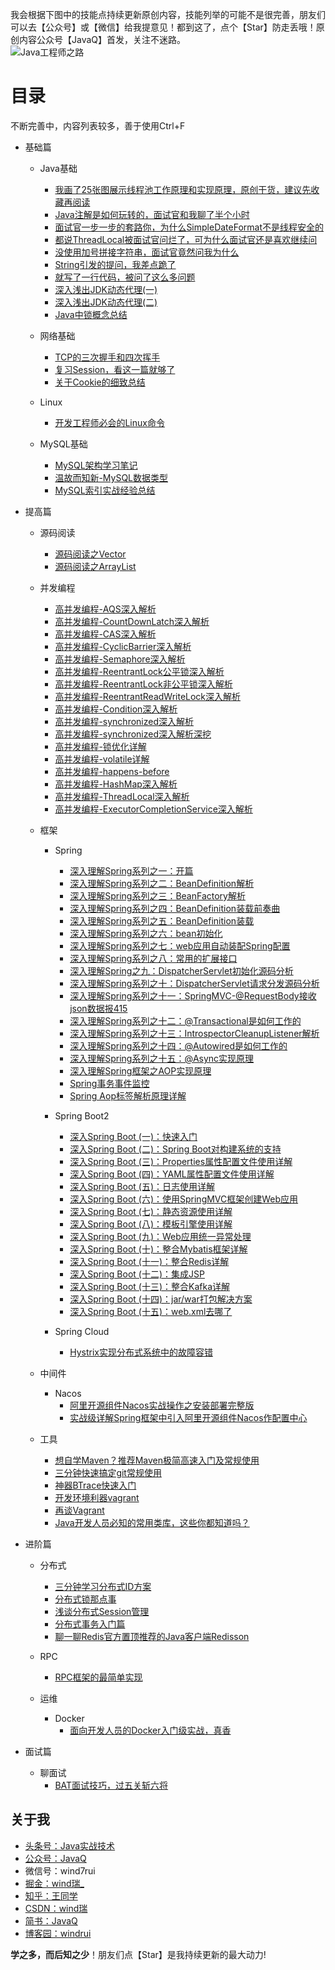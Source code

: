 我会根据下图中的技能点持续更新原创内容，技能列举的可能不是很完善，朋友们可以去【公众号】或【微信】给我提意见！都到这了，点个【Star】防走丢哦！原创内容公众号【JavaQ】首发，关注不迷路。<br/>
![Java工程师之路](https://img-blog.csdnimg.cn/20200608070735865.png)

# 目录 
不断完善中，内容列表较多，善于使用Ctrl+F
- 基础篇
  - Java基础
    - [我画了25张图展示线程池工作原理和实现原理，原创干货，建议先收藏再阅读](https://mp.weixin.qq.com/s/1oEdi_J79lWaX0649N6BPg)
    - [Java注解是如何玩转的，面试官和我聊了半个小时](https://mp.weixin.qq.com/s?__biz=MzI0NjUxNTY5Nw==&mid=2247484696&idx=1&sn=54c8b5ad9373d88564032c8bc4bc0926&chksm=e9bf5786dec8de90506632f193789cc088165985e35320a5e2a64f6a1230f5d74c9118a811af&token=1138093002&lang=zh_CN#rd) 
    - [面试官一步一步的套路你，为什么SimpleDateFormat不是线程安全的](https://mp.weixin.qq.com/s?__biz=MzI0NjUxNTY5Nw==&mid=2247484707&idx=1&sn=3eea7537f43fcf0cd646d9bc64fd657f&chksm=e9bf57bddec8deab4ffea25c68197d82c1b46ba58ad0963c9fc0ee6d79f9c47c29660875187f&token=1138093002&lang=zh_CN#rd)
    - [都说ThreadLocal被面试官问烂了，可为什么面试官还是喜欢继续问](https://mp.weixin.qq.com/s?__biz=MzI0NjUxNTY5Nw==&mid=2247484701&idx=1&sn=67ba3d2cedbd7a475371acfc474210e1&chksm=e9bf5783dec8de95e76115bc1fbd14401f8b41030d7aa5ebd42894eba56f138fd03f153718a4&token=1138093002&lang=zh_CN#rd)
    - [没使用加号拼接字符串，面试官竟然问我为什么](https://mp.weixin.qq.com/s?__biz=MzI0NjUxNTY5Nw==&mid=2247484712&idx=1&sn=982a0801e878700b42b48f7fae3e5f30&chksm=e9bf57b6dec8dea04544c551c8206897f66efb81f49532b65df4ff878ad284c261b48ad9e3dd&token=1138093002&lang=zh_CN#rd)
    - [String引发的提问，我差点跪了](https://mp.weixin.qq.com/s?__biz=MzI0NjUxNTY5Nw==&mid=2247484671&idx=1&sn=b33d3a54250b217d0945c69a4e3d3212&chksm=e9bf5661dec8df777af465067f81e4ac57cb3aec2ca5a50c5b22a695d23ce99d8a8150c407b6&token=1138093002&lang=zh_CN#rd)
    - [就写了一行代码，被问了这么多问题](https://mp.weixin.qq.com/s?__biz=MzI0NjUxNTY5Nw==&mid=2247484653&idx=1&sn=7d433692eaba49f33d90b1f81dafd23d&chksm=e9bf5673dec8df65f0511062a2e2bd9f55f091e8eba9a063ee8669ee7d50a62eb4c04f3bb071&token=1138093002&lang=zh_CN#rd)
    - [深入浅出JDK动态代理(一)](https://mp.weixin.qq.com/s?__biz=MzI0NjUxNTY5Nw==&mid=2247483795&idx=1&sn=1877060f8f5dc6b471ab3ca9d0768294&chksm=e9bf530ddec8da1b2634f55726c54dce176b1fe2bb3a0a6a6ad427daeeb79e00f13252db3e20&token=1330907269&lang=zh_CN#rd)
    - [深入浅出JDK动态代理(二)](https://mp.weixin.qq.com/s?__biz=MzI0NjUxNTY5Nw==&mid=2247483796&idx=1&sn=932a2d7ac1c10bba9917804c8e32b807&chksm=e9bf530adec8da1cfa9d825b882815b394e1e414d3b1c4344ac171dbc4de70fc6d2cd2bf7796&token=1330907269&lang=zh_CN#rd)
    - [Java中锁概念总结](https://mp.weixin.qq.com/s?__biz=MzI0NjUxNTY5Nw==&mid=2247483946&idx=1&sn=70714d004c86bae1388453adc1095041&chksm=e9bf50b4dec8d9a245cfcd456b3a6b5df04a01793e7e13307ab750437e02e24a3ba627a8e7bd&token=1330907269&lang=zh_CN#rd)
    
    
    
  - 网络基础
    - [TCP的三次握手和四次挥手](https://mp.weixin.qq.com/s?__biz=MzI0NjUxNTY5Nw==&mid=2247483696&idx=1&sn=e68302415de160e1e7441e44860f5e15&chksm=e9bf53aedec8dab8e697910d5a3cab22e49e3d8dedea02353f948c0814d3f5d0358b96064afc&token=1330907269&lang=zh_CN#rd)
    - [复习Session，看这一篇就够了](https://mp.weixin.qq.com/s?__biz=MzI0NjUxNTY5Nw==&mid=2247483929&idx=1&sn=a0f2afba69a4a5d06d328771603865fc&chksm=e9bf5087dec8d9918c04487a368d2cb557d47ca0c621e57606b55c862a7dfc0afbf911b086d0&token=1330907269&lang=zh_CN#rd)
    - [关于Cookie的细致总结](https://mp.weixin.qq.com/s?__biz=MzI0NjUxNTY5Nw==&mid=2247483919&idx=1&sn=fc767e4e03641a16867f4e2f6b2e068c&chksm=e9bf5091dec8d987ed85e9f7142738a0fc114f1837e5935885be14751a4d65b3ff485fee7bca&token=1330907269&lang=zh_CN#rd)
  - Linux
    - [开发工程师必会的Linux命令](https://mp.weixin.qq.com/s?__biz=MzI0NjUxNTY5Nw==&mid=2247484043&idx=1&sn=3e6b2a1eb4879f28bc4dbe0bb8e93d6f&chksm=e9bf5015dec8d903c600d026c9b0972bc2a5168a23ef95d781e327230a51723158c34c4729ea&token=1330907269&lang=zh_CN#rd)
  - MySQL基础
    - [MySQL架构学习笔记](https://mp.weixin.qq.com/s?__biz=MzI0NjUxNTY5Nw==&mid=2247484053&idx=1&sn=607e19356dddaf2df866d22e4f4d6511&chksm=e9bf500bdec8d91d7beb2b40e83be646c3c59640d7e50303271cc39fd0a818c09c474fa28e72&token=1330907269&lang=zh_CN#rd)
    - [温故而知新-MySQL数据类型](https://mp.weixin.qq.com/s?__biz=MzI0NjUxNTY5Nw==&mid=2247484064&idx=1&sn=c513801d9514aa31abf81e9635cb135b&chksm=e9bf503edec8d928b7ab0ed4798387fa8f49261391fe294488f69bddc7219d153860b30238f2&token=1330907269&lang=zh_CN#rd)
    - [MySQL索引实战经验总结](https://mp.weixin.qq.com/s?__biz=MzI0NjUxNTY5Nw==&mid=2247483942&idx=1&sn=842ec4a756e48743384d38be30ac064d&chksm=e9bf50b8dec8d9ae97ed4a69bba4d045d13c96813b0e503d5ec79a51b45bc1dada5363fc6f96&token=1330907269&lang=zh_CN#rd)
    
  
- 提高篇
  - 源码阅读
    - [源码阅读之Vector](https://www.jianshu.com/p/3a6d5fc44122)
    - [源码阅读之ArrayList](https://mp.weixin.qq.com/s?__biz=MzI0NjUxNTY5Nw==&mid=2247483699&idx=1&sn=1a11f45640e7e917a42c0751a0ed20c3&chksm=e9bf53addec8dabb51db0282265f3bb2df419e3059cf93b339b57b85060e71a327a8c3e159b2&token=1330907269&lang=zh_CN#rd)
    
    
  - 并发编程
    - [高并发编程-AQS深入解析](https://mp.weixin.qq.com/s?__biz=MzI0NjUxNTY5Nw==&mid=2247484320&idx=1&sn=9059f8308b07898a2cbbc15780a61f43&chksm=e9bf513edec8d82881f7360c9c4cf14bec405e6133f4d14ab700a74eda6322629ee8ce8806ba&token=1138093002&lang=zh_CN#rd)
    - [高并发编程-CountDownLatch深入解析](https://mp.weixin.qq.com/s?__biz=MzI0NjUxNTY5Nw==&mid=2247484326&idx=1&sn=6d8b68802adb70c5de1f1b8a2cd2a6c1&chksm=e9bf5138dec8d82ecb46f4704f8459c05d842d0d77f5bef24cac8283f88ade1d4f8685dac162&token=1138093002&lang=zh_CN#rd)
    - [高并发编程-CAS深入解析](https://mp.weixin.qq.com/s?__biz=MzI0NjUxNTY5Nw==&mid=2247484335&idx=1&sn=64f675e9342cf52c167e9916338497ff&chksm=e9bf5131dec8d827625354860d8185da5ed6f51e7a235113741beb4b48a46023215255c02e99&token=1138093002&lang=zh_CN#rd)
    - [高并发编程-CyclicBarrier深入解析](https://mp.weixin.qq.com/s?__biz=MzI0NjUxNTY5Nw==&mid=2247484339&idx=1&sn=239c24306bd835be2abf5224566c1f85&chksm=e9bf512ddec8d83b8be383c8e62e0a8028f3cf4ad9df777a30f2c3a0cfa32bdcdedeeace77c4&token=1138093002&lang=zh_CN#rd)
    - [高并发编程-Semaphore深入解析](https://mp.weixin.qq.com/s?__biz=MzI0NjUxNTY5Nw==&mid=2247484344&idx=1&sn=e0276a89ad9783b268f9c08f2691edcb&chksm=e9bf5126dec8d8300a6919b8b8e2691cc2dc5f6596e3e1a55511c5269f78264c8a378004e925&token=1138093002&lang=zh_CN#rd)
    - [高并发编程-ReentrantLock公平锁深入解析](https://mp.weixin.qq.com/s?__biz=MzI0NjUxNTY5Nw==&mid=2247484348&idx=1&sn=f6d668a6283ad33a71041bbcfa6a48d7&chksm=e9bf5122dec8d834d305801c2844fd1c7e68f7f0dc802aba17fa2b32499c3c64d4a044c28fb7&token=1138093002&lang=zh_CN#rd)
    - [高并发编程-ReentrantLock非公平锁深入解析](https://mp.weixin.qq.com/s?__biz=MzI0NjUxNTY5Nw==&mid=2247484357&idx=1&sn=a651dc2427449268ccc92d389d98b92b&chksm=e9bf515bdec8d84dce67a861f03a708e6da62aaf9386aae7c268005eff89105d2e09563c6a44&token=1138093002&lang=zh_CN#rd)
    - [高并发编程-ReentrantReadWriteLock深入解析](https://mp.weixin.qq.com/s?__biz=MzI0NjUxNTY5Nw==&mid=2247484361&idx=1&sn=925f36e47640aa57293f27b7c92b6d97&chksm=e9bf5157dec8d841936df507a245b46123f35fc188e0af518d6c6abda25e3574cba61460d093&token=1138093002&lang=zh_CN#rd)
    - [高并发编程-Condition深入解析](https://mp.weixin.qq.com/s?__biz=MzI0NjUxNTY5Nw==&mid=2247484367&idx=1&sn=44bcf3eac0a10754a1de17759f41cb95&chksm=e9bf5151dec8d847601727eaac8646d2c907cc217b3ec32d631419485709cd99463111ec6ed3&token=1138093002&lang=zh_CN#rd)
    - [高并发编程-synchronized深入解析](https://mp.weixin.qq.com/s?__biz=MzI0NjUxNTY5Nw==&mid=2247484378&idx=1&sn=c0c9fd1121e49e89d45c5578f4159562&chksm=e9bf5144dec8d8526ab953ba35260d3c90b6c131ff5c920c6090cae3ac7e9e7b5f9be4df20d3&token=1138093002&lang=zh_CN#rd)
    - [高并发编程-synchronized深入解析深挖](https://mp.weixin.qq.com/s?__biz=MzI0NjUxNTY5Nw==&mid=2247484385&idx=1&sn=b941bba79dedfdbbe46e4639c512f188&chksm=e9bf517fdec8d86995b0086aee9c591bf00bc4505b79d72989b933876ab5dd9271cf7c40c7bf&token=1138093002&lang=zh_CN#rd)
    - [高并发编程-锁优化详解](https://mp.weixin.qq.com/s?__biz=MzI0NjUxNTY5Nw==&mid=2247484393&idx=1&sn=ee05cfe2cd9e05d059accd756c91f098&chksm=e9bf5177dec8d861261cec23dfa3220bef156a535ba3a2a738bad066dd4febe1d7849c5454cb&token=1138093002&lang=zh_CN#rd)
    - [高并发编程-volatile详解](https://mp.weixin.qq.com/s?__biz=MzI0NjUxNTY5Nw==&mid=2247484400&idx=1&sn=e8a62bebb5f5b69105bc5e7647037897&chksm=e9bf516edec8d878d49264e10a9660868dedf4644943c4d65dea33f380e4c50bad9746771711&token=1138093002&lang=zh_CN#rd)
    - [高并发编程-happens-before](https://mp.weixin.qq.com/s?__biz=MzI0NjUxNTY5Nw==&mid=2247484423&idx=1&sn=c579b7be0ce23e4407fde5224ec70f39&chksm=e9bf5699dec8df8f690eb743b4a8674d69b0a81dd13ec7970c4fabd3091318538b701cdeadd6&token=1138093002&lang=zh_CN#rd)
    - [高并发编程-HashMap深入解析](https://mp.weixin.qq.com/s?__biz=MzI0NjUxNTY5Nw==&mid=2247484428&idx=1&sn=8267d69b174556ba052acf961c5fb07b&chksm=e9bf5692dec8df84d41a3f5264b53f74212eae43f428d047eb5f0a340db3bf5fbc41df8445e5&token=1138093002&lang=zh_CN#rd)
    - [高并发编程-ThreadLocal深入解析](https://mp.weixin.qq.com/s?__biz=MzI0NjUxNTY5Nw==&mid=2247484433&idx=1&sn=e0e66e5644f0f403a9a7f4d6226cf8af&chksm=e9bf568fdec8df99a6a35d609d46e285c35a9474a3efd8e13162749d8e7ab7a864fbe482279f&token=1138093002&lang=zh_CN#rd)
    - [高并发编程-ExecutorCompletionService深入解析](https://mp.weixin.qq.com/s?__biz=MzI0NjUxNTY5Nw==&mid=2247484563&idx=1&sn=d3b69e4acc957afb0b64af7e3b257e0e&chksm=e9bf560ddec8df1b07718acb9eb142f980712363c49988ba25b12535142c9c483936f84324a5&token=1138093002&lang=zh_CN#rd)
  
  - 框架
    - Spring
      - [深入理解Spring系列之一：开篇](https://mp.weixin.qq.com/s?__biz=MzI0NjUxNTY5Nw==&mid=2247483810&idx=1&sn=a2df14fdb638c2c6f54176d2926519d2&chksm=e9bf533cdec8da2a39032b8abc98ecbc6d4c2597ddc500d97768911ed0984499ec3c04ff5e78&token=1138093002&lang=zh_CN#rd)
      - [深入理解Spring系列之二：BeanDefinition解析](https://mp.weixin.qq.com/s?__biz=MzI0NjUxNTY5Nw==&mid=2247483814&idx=1&sn=ddf49931d552e9b4553dcec457a84c51&chksm=e9bf5338dec8da2eb190b24beda9c110d0d3ceb4b25d57c36a5b9c64b6e6b918848651e7c0f3&token=1138093002&lang=zh_CN#rd)
      - [深入理解Spring系列之三：BeanFactory解析](https://mp.weixin.qq.com/s?__biz=MzI0NjUxNTY5Nw==&mid=2247483824&idx=1&sn=9b7c2603093b055c59cc037d0ab66db0&chksm=e9bf532edec8da3874ec762744f01535228481160cc1c35fa89e0e93380893573a415ecf3601&token=1138093002&lang=zh_CN#rd)
      - [深入理解Spring系列之四：BeanDefinition装载前奏曲](https://mp.weixin.qq.com/s?__biz=MzI0NjUxNTY5Nw==&mid=2247483835&idx=1&sn=276911368d443f134997408a75578daa&chksm=e9bf5325dec8da3368915672add7ddc3c91580c2a06eaa52be20ed20e4f1ff00456959c24880&token=1138093002&lang=zh_CN#rd)
      - [深入理解Spring系列之五：BeanDefinition装载](https://mp.weixin.qq.com/s?__biz=MzI0NjUxNTY5Nw==&mid=2247483836&idx=1&sn=3cf9e95ab4fc6f691950f803d7ee3d43&chksm=e9bf5322dec8da345de94e2ed90878d3aaaf1fa2456df9a1cf0e9bb83fb1ea5d0a16f28c3b10&token=1138093002&lang=zh_CN#rd)
      - [深入理解Spring系列之六：bean初始化](https://mp.weixin.qq.com/s?__biz=MzI0NjUxNTY5Nw==&mid=2247483837&idx=1&sn=c3188309077d99b7a264da5570249dfd&chksm=e9bf5323dec8da354959cfa1bbdfdb558f9333e9850a1dccb0fc77bb60be25f5d2e6783dcedc&token=1138093002&lang=zh_CN#rd)
      - [深入理解Spring系列之七：web应用自动装配Spring配置](https://mp.weixin.qq.com/s?__biz=MzI0NjUxNTY5Nw==&mid=2247483839&idx=1&sn=fefa3bcfa0d60b9feb14ce3dd5e04fc7&chksm=e9bf5321dec8da37547d1b24f5f000368dc756a944ebb34ef1d40747d33566fbfed49a5dfd8a&token=1138093002&lang=zh_CN#rd)
      - [深入理解Spring系列之八：常用的扩展接口](https://mp.weixin.qq.com/s?__biz=MzI0NjUxNTY5Nw==&mid=2247483877&idx=1&sn=4fc7df322638d8ba05f9990151b13b1b&chksm=e9bf537bdec8da6d3554522008db8a31e57469b29d955b10599a9f07151b2896e015de9d0d77&token=1138093002&lang=zh_CN#rd)
      - [深入理解Spring之九：DispatcherServlet初始化源码分析](https://mp.weixin.qq.com/s?__biz=MzI0NjUxNTY5Nw==&mid=2247483959&idx=1&sn=e9d419f36f2ef2b23d9253d4d28a98c6&chksm=e9bf50a9dec8d9bf0306f69cb74247d307964630f9b5466a8190c76bb7cbe901ddbaaa97bc37&token=1138093002&lang=zh_CN#rd)
      - [深入理解Spring系列之十：DispatcherServlet请求分发源码分析](https://mp.weixin.qq.com/s?__biz=MzI0NjUxNTY5Nw==&mid=2247483974&idx=1&sn=c6846612b95c07f1248b727078d32fb0&chksm=e9bf50d8dec8d9ce1d05d06ceb58ef2de94fd146938e6b14187f26fd0e903f410a21a5a4b77d&token=1138093002&lang=zh_CN#rd)
      - [深入理解Spring系列之十一：SpringMVC-@RequestBody接收json数据报415](https://mp.weixin.qq.com/s?__biz=MzI0NjUxNTY5Nw==&mid=2247483978&idx=1&sn=c2d3beac2e9392d88388d52d696d5794&chksm=e9bf50d4dec8d9c21ba0156e7746d01a2cee00b8777325ea819863ef15df471e90e6dd34f987&token=1138093002&lang=zh_CN#rd)
      - [深入理解Spring系列之十二：@Transactional是如何工作的](https://mp.weixin.qq.com/s?__biz=MzI0NjUxNTY5Nw==&mid=2247484015&idx=1&sn=5178bee539475e27f14de3aacf23b6bd&chksm=e9bf50f1dec8d9e7c2d37e8239b9532962114bd9466f377064ae884ea6456d552e741924b795&token=1138093002&lang=zh_CN#rd)
      - [深入理解Spring系列之十三：IntrospectorCleanupListener解析](https://mp.weixin.qq.com/s?__biz=MzI0NjUxNTY5Nw==&mid=2247484039&idx=1&sn=5ff70f844db327fc1a508e7d5b791ac0&chksm=e9bf5019dec8d90ff5a3af33a416ef5711f4fc43a1a9494819c19edc36d056f858f7af8035d6&token=1138093002&lang=zh_CN#rd)
      - [深入理解Spring系列之十四：@Autowired是如何工作的](https://mp.weixin.qq.com/s?__biz=MzI0NjUxNTY5Nw==&mid=2247484293&idx=1&sn=2cf690c7569bceaefd677364a210ee0a&chksm=e9bf511bdec8d80df52f322107c70045f8128287a8254f442c38b544f6594a5b111f15a1f105&token=1138093002&lang=zh_CN#rd)
      - [深入理解Spring系列之十五：@Async实现原理](https://mp.weixin.qq.com/s?__biz=MzI0NjUxNTY5Nw==&mid=2247484501&idx=1&sn=30b8637a5f43c4b7b5ad4e5183d4d836&chksm=e9bf56cbdec8dfdd0bee66a1a7237b6568e34713676a1844946b7500fbc349d42153e95feeac&token=1138093002&lang=zh_CN#rd)
      - [深入理解Spring框架之AOP实现原理](https://mp.weixin.qq.com/s?__biz=MzI0NjUxNTY5Nw==&mid=2247484497&idx=1&sn=8f507ab8336ff740221ec16d707a0105&chksm=e9bf56cfdec8dfd9ba74d667ea85e8f394f410bd917b6e5c3cc622955f5dcb03d579a02311e1&token=1138093002&lang=zh_CN#rd)
      - [Spring事务事件监控](https://mp.weixin.qq.com/s?__biz=MzI0NjUxNTY5Nw==&mid=2247484528&idx=1&sn=92b3926cee2ea326b94800e970a37b3d&chksm=e9bf56eedec8dff8e3fbef7714e89a2c48f2aa1f4c7cfb283a7a762cef11975b70d92fc67997&token=1138093002&lang=zh_CN#rd)
      - [Spring Aop标签解析原理详解](https://mp.weixin.qq.com/s?__biz=MzI0NjUxNTY5Nw==&mid=2247484533&idx=1&sn=7418444ef2a4a8a13400d283c9b70896&chksm=e9bf56ebdec8dffd4fff8797b37fcd10f68246f3fb9a7ba7e97f728d1b2fe75d8dca56a2b589&token=1138093002&lang=zh_CN#rd)
    
    - Spring Boot2
      - [深入Spring Boot (一)：快速入门](https://mp.weixin.qq.com/s?__biz=MzI0NjUxNTY5Nw==&mid=2247484131&idx=1&sn=33fe0f3d15b0f2a8febe8b1521952463&chksm=e9bf507ddec8d96bc4e777f4ce58c95235769ad03ea1a2a28bb33590f0b8f4c1f62a223c58f3&token=1138093002&lang=zh_CN#rd)
      - [深入Spring Boot (二)：Spring Boot对构建系统的支持](https://mp.weixin.qq.com/s?__biz=MzI0NjUxNTY5Nw==&mid=2247484139&idx=1&sn=abfaabae16a8d5351555e0e928f31d01&chksm=e9bf5075dec8d963fcf512303e9dbe0e46d147ffabf130afe98c880847bdd567cabe6977a1c2&token=1138093002&lang=zh_CN#rd)
      - [深入Spring Boot (三)：Properties属性配置文件使用详解](https://mp.weixin.qq.com/s?__biz=MzI0NjUxNTY5Nw==&mid=2247484146&idx=1&sn=5f1bb502e1d2563d43c915f9c56ae07c&chksm=e9bf506cdec8d97aef9f9723fa1d55f2a56aa9c5961a8588aced407837a5a3e9ccb723384b9f&token=1138093002&lang=zh_CN#rd)
      - [深入Spring Boot (四)：YAML属性配置文件使用详解](https://mp.weixin.qq.com/s?__biz=MzI0NjUxNTY5Nw==&mid=2247484153&idx=1&sn=9040ae2fba5b496101a0157d2baef80e&chksm=e9bf5067dec8d97103fab979ede73f3dfcd7639dfa0fb221dd9fe6174913bcce6abffcaa3404&token=1138093002&lang=zh_CN#rd)
      - [深入Spring Boot (五)：日志使用详解](https://mp.weixin.qq.com/s?__biz=MzI0NjUxNTY5Nw==&mid=2247484159&idx=1&sn=eab381d860aad82cf11e4189ace39914&chksm=e9bf5061dec8d9770ae7761141004350f9d0bcbbf51c949e1da79698ffbfcbedae74c2c1e331&token=1138093002&lang=zh_CN#rd)
      - [深入Spring Boot (六)：使用SpringMVC框架创建Web应用](https://mp.weixin.qq.com/s?__biz=MzI0NjUxNTY5Nw==&mid=2247484165&idx=1&sn=2fb1770179b1ecfe56ea29e102656ab2&chksm=e9bf519bdec8d88d0a797b1161e8845f66ddb5e42a9d457ebffac362f7a5084a6ac131eb3f93&token=1138093002&lang=zh_CN#rd)
      - [深入Spring Boot (七)：静态资源使用详解](https://mp.weixin.qq.com/s?__biz=MzI0NjUxNTY5Nw==&mid=2247484172&idx=1&sn=54b966fe0bcf519ceb2cf6bc9d81e3bd&chksm=e9bf5192dec8d8845df42b5d11850311d35200669d363004e17d5ba86354a5e2a6c16f6ab4dc&token=1138093002&lang=zh_CN#rd)
      - [深入Spring Boot (八)：模板引擎使用详解](https://mp.weixin.qq.com/s?__biz=MzI0NjUxNTY5Nw==&mid=2247484184&idx=1&sn=bd3a4cb8ae979a0ba06a5a21682c7610&chksm=e9bf5186dec8d89097215946daeb82f601d1a74f82055a651988015bc6924f7afdf16e69cc03&token=1138093002&lang=zh_CN#rd)
      - [深入Spring Boot (九)：Web应用统一异常处理](https://mp.weixin.qq.com/s?__biz=MzI0NjUxNTY5Nw==&mid=2247484191&idx=1&sn=48490babed1259a2200fed11bafca523&chksm=e9bf5181dec8d89775de549fecf36320b224310c37dff7387f1341167ea2729040c7616e6009&token=1138093002&lang=zh_CN#rd)
      - [深入Spring Boot (十)：整合Mybatis框架详解](https://mp.weixin.qq.com/s?__biz=MzI0NjUxNTY5Nw==&mid=2247484196&idx=1&sn=8367c785d3688a3c80891108414c84eb&chksm=e9bf51badec8d8ac6134e2d1f5460d943f604fc6a93e897f91b23bccc81e9b796b0903ec511d&token=1138093002&lang=zh_CN#rd)
      - [深入Spring Boot (十一)：整合Redis详解](https://mp.weixin.qq.com/s?__biz=MzI0NjUxNTY5Nw==&mid=2247484207&idx=1&sn=8226ccbcaa075467d1fc6b659c4b8041&chksm=e9bf51b1dec8d8a7f818e690da9f1c558e78f81d8cd25875029fcf809927aed257eb23fe31cf&token=1138093002&lang=zh_CN#rd)
      - [深入Spring Boot (十二)：集成JSP](https://mp.weixin.qq.com/s?__biz=MzI0NjUxNTY5Nw==&mid=2247484263&idx=1&sn=9df870dc31a790b217f29884ba40ef53&chksm=e9bf51f9dec8d8ef71cdba6511ee85574105b00f6a1009b28489d4129dfecd103310526f9d36&token=1138093002&lang=zh_CN#rd)
      - [深入Spring Boot (十三)：整合Kafka详解](https://mp.weixin.qq.com/s?__biz=MzI0NjUxNTY5Nw==&mid=2247484573&idx=1&sn=40cd5ff38d36df649c52110198e941a8&chksm=e9bf5603dec8df156fbf662e579a2c0eb98517c178d10e37b371f817d8bac9688fd3e7a9a0e3&token=1138093002&lang=zh_CN#rd)
      - [深入Spring Boot (十四)：jar/war打包解决方案](https://mp.weixin.qq.com/s/rKLTa0ewViXzlJegHSrHhg)
      - [深入Spring Boot (十五)：web.xml去哪了](https://mp.weixin.qq.com/s/MlsgqHZZbe0ioKBvCp9duw)
    - Spring Cloud
      - [Hystrix实现分布式系统中的故障容错](https://mp.weixin.qq.com/s?__biz=MzI0NjUxNTY5Nw==&mid=2247483913&idx=1&sn=644c1d880736fc8a09db4a5b83da0744&chksm=e9bf5097dec8d98157a7219aca1dbe70b56cec09bc0b4e7b8bcbc3fb2a4d1c1b8671f760e869&token=1330907269&lang=zh_CN#rd)
      
  - 中间件
    - Nacos
      - [阿里开源组件Nacos实战操作之安装部署完整版](https://www.toutiao.com/i6847624001510965768/)
      - [实战级详解Spring框架中引入阿里开源组件Nacos作配置中心](https://www.toutiao.com/i6858915853304332811/)
      

  - 工具
    - [想自学Maven？推荐Maven极简高速入门及常规使用](https://www.toutiao.com/i6823323322994917892/)
    - [三分钟快速搞定git常规使用](https://www.toutiao.com/i6803339583179194892/)
    - [神器BTrace快速入门](https://mp.weixin.qq.com/s?__biz=MzI0NjUxNTY5Nw==&mid=2247483848&idx=1&sn=1d566e87d37849729b15707cb472ea7e&chksm=e9bf5356dec8da40fcb4a8a3937222b8c35e74f8a6550a9422c8643ab86b1f651fbb9f32ae6a&token=1330907269&lang=zh_CN#rd)
    - [开发环境利器vagrant](https://mp.weixin.qq.com/s?__biz=MzI0NjUxNTY5Nw==&mid=2247483792&idx=1&sn=edb68d3cbfbe9f8db69540f6a3c6f319&chksm=e9bf530edec8da18c8ccbdecc913bc221186281e98be330e8495b936017113be29c57b9fd3c3&token=1330907269&lang=zh_CN#rd)
    - [再谈Vagrant](https://mp.weixin.qq.com/s?__biz=MzI0NjUxNTY5Nw==&mid=2247484110&idx=1&sn=88d90f92e64a86eeee6ca2a9f4ed059f&chksm=e9bf5050dec8d9466a401a107c95bc9d228400b5569987eb64bcbb596a76bae5be62fe45b0e2&scene=21#wechat_redirect)
    - [Java开发人员必知的常用类库，这些你都知道吗？](https://mp.weixin.qq.com/s/VX6BL01gfYGXS-XHw3N3Jg)
    
- 进阶篇
  - 分布式
    - [三分钟学习分布式ID方案](https://mp.weixin.qq.com/s?__biz=MzI0NjUxNTY5Nw==&mid=2247484297&idx=1&sn=ab1df4107b8f15931145c7946748600a&chksm=e9bf5117dec8d8015190c4e74b2268bc716d53e792d490f2e25c3cd86a6eaaf4e6193bce938c&token=1330907269&lang=zh_CN#rd)
    - [分布式锁那点事](https://mp.weixin.qq.com/s?__biz=MzI0NjUxNTY5Nw==&mid=2247484071&idx=1&sn=f2af23340ab34052109065dfc8163f35&chksm=e9bf5039dec8d92fc89155b2d742d11e75231daa6c390378940b34263d839b009a1def8bcf35&token=1330907269&lang=zh_CN#rd)
    - [浅谈分布式Session管理](https://mp.weixin.qq.com/s?__biz=MzI0NjUxNTY5Nw==&mid=2247483935&idx=1&sn=03b2cfbe7d5b203e87bffef2bce31f6a&chksm=e9bf5081dec8d997c291b85774a61d6fe317c9feb23a12224a485273f4ccaad8199b76798dc1&token=1330907269&lang=zh_CN#rd)
    - [分布式事务入门篇](https://mp.weixin.qq.com/s?__biz=MzI0NjUxNTY5Nw==&mid=2247483786&idx=1&sn=71226629c47d3fd83d19570805f4127c&chksm=e9bf5314dec8da02b6217129fec111ad582e69c9c0ce2feeb11843cd8f4e8e97e0a11f0d3755&token=1330907269&lang=zh_CN#rd)
    - [聊一聊Redis官方置顶推荐的Java客户端Redisson](https://mp.weixin.qq.com/s/X9kJG_mz50TbaiEMAC90jA)
    
  - RPC 
    - [RPC框架的最简单实现](https://mp.weixin.qq.com/s?__biz=MzI0NjUxNTY5Nw==&mid=2247483915&idx=1&sn=9c5afc77b83ce07fb73b8f80f015135e&chksm=e9bf5095dec8d9830deae1e3a8ebcadf7af3b05ee591c2133b6130163656a10f4d9a0660326b&token=1330907269&lang=zh_CN#rd)

  - 运维
    - Docker
      - [面向开发人员的Docker入门级实战，真香](https://mp.weixin.qq.com/s/Ay52fP0XQRZJf8bkTqWwuA)
    

- 面试篇
  - 聊面试
    - [BAT面试技巧，过五关斩六将](https://mp.weixin.qq.com/s?__biz=MzI0NjUxNTY5Nw==&mid=2247483735&idx=1&sn=3019f38892279a00889e1a0d189f126c&chksm=e9bf53c9dec8dadf75dfb3f2d627f42daecfb46bf964e9bf98b9db9c8dff4a3a28901187afe0&token=1330907269&lang=zh_CN#rd)
    
    

## 关于我
* [头条号：Java实战技术](https://www.toutiao.com/c/user/62859607968/#mid=1575311975640078)
* [公众号：JavaQ](https://mp.weixin.qq.com/s/QE2PY9B4iFFV9gCabkJzcw?_blank)
* 微信号：wind7rui
* [掘金：wind瑞_](https://juejin.im/user/59dc1e88f265da430b7a3038)
* [知乎：王同学](https://www.zhihu.com/people/_JavaQ)
* [CSDN：wind瑞](https://blog.csdn.net/windrui)
* [简书：JavaQ](https://www.jianshu.com/u/1a8d4abaddf2)
* [博客园：windrui](https://www.cnblogs.com/windrui/)

**学之多，而后知之少**！朋友们点【Star】是我持续更新的最大动力!

